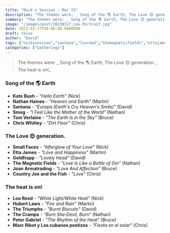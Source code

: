 ```yaml
---
title: "Nick's Session - Mar 23"
description: "The themes were: _ Song of the 🌎 Earth, The Love 😍 generation. , The heat is on!_"
summary: "The themes were: _ Song of the 🌎 Earth, The Love 😍 generation. , The heat is on!_"
image: "/images/post/20230317_Lou.Portrait.jpg"
date: 2023-03-17T00:00:00.0000000
draft: false
author: "David"
tags: ["nickssession","santana","loureed","themagneticfields","ettajames","countryjoeandthefish","katebush","goldfrapp","thecramps","smallfaces","nathanhaines","joanarmatrading","chriswhitley","smog","hubertlaws","tomverlaine","thetriumphs","petergabriel","marcribotyloscubanospostizos"]
categories: ["Gatherings"]
---
```

> The themes were: _ Song of the 🌎 Earth, The Love 😍 generation. , The heat is on!_
###  Song of the 🌎 Earth
- **Kate Bush** - _"Hello Earth"_ (Nick)
- **Nathan Haines** - _"Heaven and Earth"_ (Martin)
- **Santana** - _"Europa (Earth's Cry Heaven's Smile)"_ (David)
- **Smog** - _"I Feel Like the Mother of the World"_ (Nathan)
- **Tom Verlaine** - _"The Earth Is in the Sky"_ (Bruce)
- **Chris Whitley** - _"Dirt Floor"_ (Chris)
### The Love 😍 generation. 
- **Small Faces** - _"Afterglow of Your Love"_ (Nick)
- **Etta James** - _"Love and Happiness"_ (Martin)
- **Goldfrapp** - _"Lovely Head"_ (David)
- **The Magnetic Fields** - _"Love Is Like a Bottle of Gin"_ (Nathan)
- **Joan Armatrading** - _"Love And Affection"_ (Bruce)
- **Country Joe and the Fish** - _"Love"_ (Chris)
### The heat is on!
- **Lou Reed** - _"White Light/White Heat"_ (Nick)
- **Hubert Laws** - _"Fire and Rain"_ (Martin)
- **The Triumphs** - _"Burnt Biscuits"_ (David)
- **The Cramps** - _"Burn She‐Devil, Burn"_ (Nathan)
- **Peter Gabriel** - _"The Rhythm of the Heat"_ (Bruce)
- **Marc Ribot y Los cubanos postizos** - _"Fiesta en el solar"_ (Chris)
